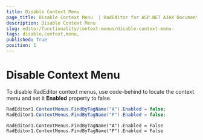 ```yaml
---
title: Disable Context Menu 
page_title: Disable Context Menu  | RadEditor for ASP.NET AJAX Documentation
description: Disable Context Menu 
slug: editor/functionality/context-menus/disable-context-menu-
tags: disable,context,menu,
published: True
position: 1
---
```


# Disable Context Menu 

To disable RadEditor context menus, use code-behind to locate the context menu and set it **Enabled** property to false.



````C#
RadEditor1.ContextMenus.FindByTagName("A").Enabled = false; 
RadEditor1.ContextMenus.FindByTagName("P").Enabled = false;
````
````VB
RadEditor1.ContextMenus.FindByTagName("A").Enabled = False
RadEditor1.ContextMenus.FindByTagName("P").Enabled = False
````

